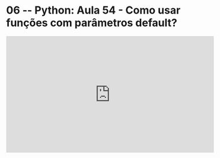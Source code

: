 # 06 -- Python: Aula 54 - Como usar funções com parâmetros default?

<iframe 
        width="560" 
        height="315" 
        src="https://www.youtube.com/embed/GemnRz9HW_I" 
        title="YouTube video player" 
        frameborder="0" 
        allow="accelerometer; autoplay; clipboard-write; encrypted-media; gyroscope; picture-in-picture" 
        allowfullscreen
        >
</iframe>

